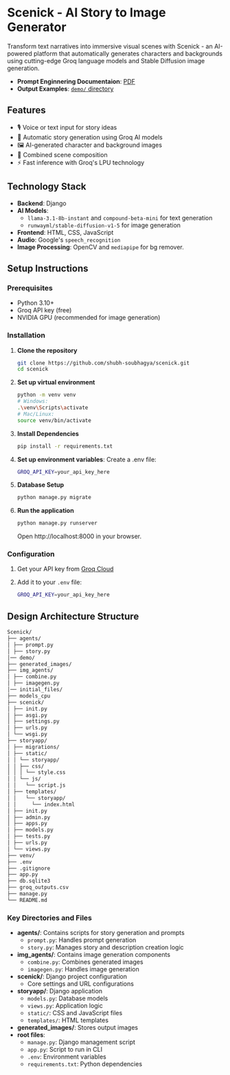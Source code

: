 # Scenick - AI Story to Image Generator

Transform text narratives into immersive visual scenes with Scenick - an AI-powered platform that automatically generates characters and backgrounds using cutting-edge Groq language models and Stable Diffusion image generation.

- **Prompt Enginnering Documentaion**: [PDF](https://github.com/shubh-soubhagya/Scenick/blob/main/Prompt%20engineering%20documentation.pdf)
- **Output Examples**: [`demo/` directory](/demo/)  

## Features

- 🎙️ Voice or text input for story ideas
- 📖 Automatic story generation using Groq AI models
- 🖼️ AI-generated character and background images
- 🎨 Combined scene composition
- ⚡ Fast inference with Groq's LPU technology

## Technology Stack

- **Backend**: Django
- **AI Models**: 
    - `llama-3.1-8b-instant` and `compound-beta-mini` for text generation
    - `runwayml/stable-diffusion-v1-5` for image generation
- **Frontend**: HTML, CSS, JavaScript
- **Audio**: Google's `speech_recognition`
- **Image Processing**: OpenCV and `mediapipe` for bg remover.

## Setup Instructions

### Prerequisites

- Python 3.10+
- Groq API key (free)
- NVIDIA GPU (recommended for image generation)

### Installation

1. **Clone the repository**
   ```bash
   git clone https://github.com/shubh-soubhagya/scenick.git
   cd scenick

2. **Set up virtual environment**
    ```bash
    python -m venv venv
    # Windows:
    .\venv\Scripts\activate
    # Mac/Linux:
    source venv/bin/activate

3. **Install Dependencies**
    ```bash 
    pip install -r requirements.txt

4. **Set up environment variables**: Create a .env file:
    ```bash
    GROQ_API_KEY=your_api_key_here
    ```

5. **Database Setup**
    ```bash
    python manage.py migrate

6. **Run the application**
    ```bash
    python manage.py runserver
    ```
    Open http://localhost:8000 in your browser.

### Configuration
1. Get your API key from [Groq Cloud](https://console.groq.com/keys)
2. Add it to your `.env` file:

    ```bash
    GROQ_API_KEY=your_api_key_here
    ```

## Design Architecture Structure
```bash
Scenick/
├── agents/
│ ├── prompt.py
│ ├── story.py
│── demo/
├── generated_images/
├── img_agents/
│ ├── combine.py
│ ├── imagegen.py
│── initial_files/
├── models_cpu
├── scenick/
│ ├── init.py
│ ├── asgi.py
│ ├── settings.py
│ ├── urls.py
│ └── wsgi.py
├── storyapp/
│ ├── migrations/
│ ├── static/
│ │ └── storyapp/
│ │ ├── css/
│ │ │ └── style.css
│ │ └── js/
│ │   └── script.js
│ ├── templates/
│ │   └── storyapp/
│ │     └── index.html
│ ├── init.py
│ ├── admin.py
│ ├── apps.py
│ ├── models.py
│ ├── tests.py
│ ├── urls.py
│ └── views.py
├── venv/
├── .env
├── .gitignore
├── app.py
├── db.sqlite3
├── groq_outputs.csv
├── manage.py
└── README.md
```

### Key Directories and Files

- **agents/**: Contains scripts for story generation and prompts
  - `prompt.py`: Handles prompt generation
  - `story.py`: Manages story and description creation logic
- **img_agents/**: Contains image generation components
  - `combine.py`: Combines generated images
  - `imagegen.py`: Handles image generation
- **scenick/**: Django project configuration
  - Core settings and URL configurations
- **storyapp/**: Django application
  - `models.py`: Database models
  - `views.py`: Application logic
  - `static/`: CSS and JavaScript files
  - `templates/`: HTML templates
- **generated_images/**: Stores output images
- **root files**:
  - `manage.py`: Django management script
  - `app.py`: Script to run in CLI
  - `.env`: Environment variables
  - `requirements.txt`: Python dependencies
